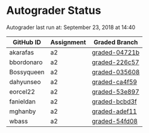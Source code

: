 # Autograder Status
Autograder last run at: September 23, 2018 at 14:40

| GitHub ID | Assignment | Graded Branch |
|-----------|------------|---------------|
| akarafas | a2 | [graded-04721b](https://github.com/Fall2018COMP401-001/a2-akarafas/tree/graded-04721b) | 
| bbordonaro | a2 | [graded-226c57](https://github.com/Fall2018COMP401-001/a2-bbordonaro/tree/graded-226c57) | 
| Bossyqueen | a2 | [graded-035608](https://github.com/Fall2018COMP401-001/a2-Bossyqueen/tree/graded-035608) | 
| dahyunseo | a2 | [graded-ca4f59](https://github.com/Fall2018COMP401-001/a2-dahyunseo/tree/graded-ca4f59) | 
| eorcel22 | a2 | [graded-53e897](https://github.com/Fall2018COMP401-001/a2-eorcel22/tree/graded-53e897) | 
| fanieldan | a2 | [graded-bcbd3f](https://github.com/Fall2018COMP401-001/a2-fanieldan/tree/graded-bcbd3f) | 
| mghanby | a2 | [graded-adef11](https://github.com/Fall2018COMP401-001/a2-mghanby/tree/graded-adef11) | 
| wbass | a2 | [graded-54fd08](https://github.com/Fall2018COMP401-001/a2-wbass/tree/graded-54fd08) | 
